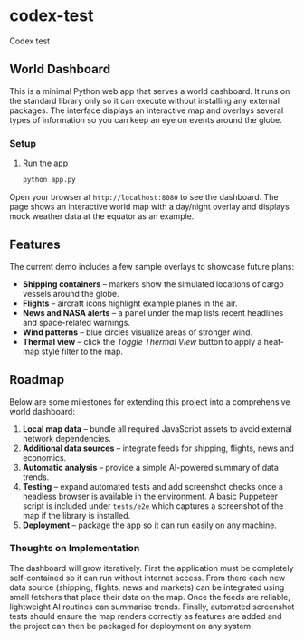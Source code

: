 # codex-test
Codex test

## World Dashboard

This is a minimal Python web app that serves a world dashboard.  It runs on the
standard library only so it can execute without installing any external
packages.  The interface displays an interactive map and overlays several types
of information so you can keep an eye on events around the globe.

### Setup

1. Run the app
   ```bash
   python app.py
   ```

Open your browser at `http://localhost:8080` to see the dashboard. The page
shows an interactive world map with a day/night overlay and displays mock
weather data at the equator as an example.

## Features

The current demo includes a few sample overlays to showcase future plans:

* **Shipping containers** – markers show the simulated locations of cargo
  vessels around the globe.
* **Flights** – aircraft icons highlight example planes in the air.
* **News and NASA alerts** – a panel under the map lists recent headlines and
  space-related warnings.
* **Wind patterns** – blue circles visualize areas of stronger wind.
* **Thermal view** – click the *Toggle Thermal View* button to apply a heat-map
  style filter to the map.

## Roadmap

Below are some milestones for extending this project into a comprehensive world
dashboard:

1. **Local map data** – bundle all required JavaScript assets to avoid external
   network dependencies.
2. **Additional data sources** – integrate feeds for shipping, flights, news and
   economics.
3. **Automatic analysis** – provide a simple AI-powered summary of data
   trends.
4. **Testing** – expand automated tests and add screenshot checks once a
   headless browser is available in the environment. A basic Puppeteer script
   is included under `tests/e2e` which captures a screenshot of the map if the
   library is installed.
5. **Deployment** – package the app so it can run easily on any machine.

### Thoughts on Implementation

The dashboard will grow iteratively.  First the application must be completely
self-contained so it can run without internet access.  From there each new data
source (shipping, flights, news and markets) can be integrated using small
fetchers that place their data on the map.  Once the feeds are reliable,
lightweight AI routines can summarise trends.  Finally, automated screenshot
tests should ensure the map renders correctly as features are added and the
project can then be packaged for deployment on any system.

